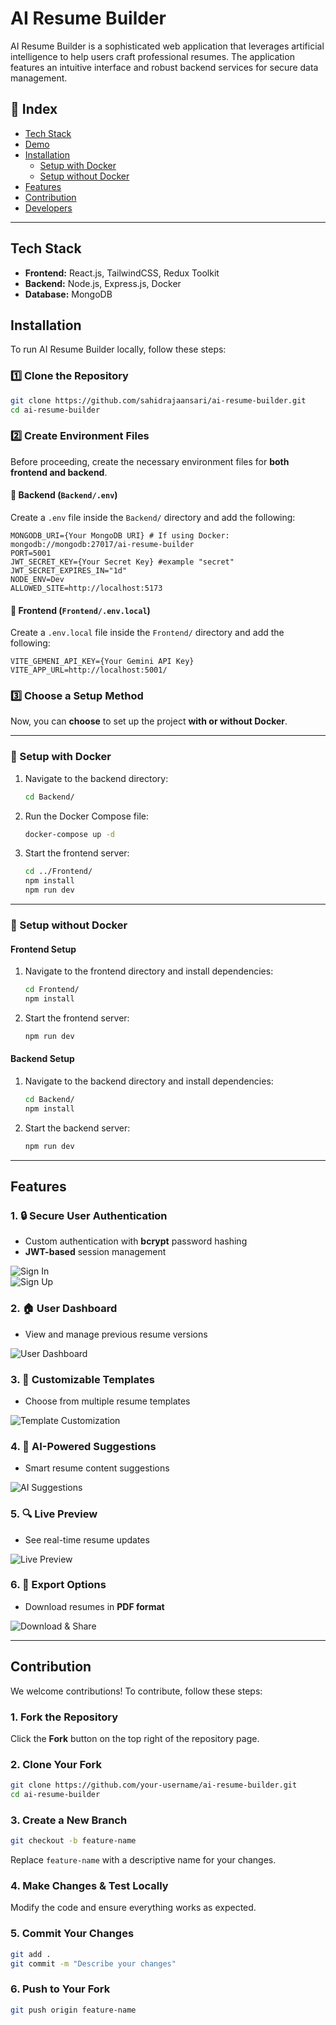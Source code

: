# AI Resume Builder

AI Resume Builder is a sophisticated web application that leverages artificial intelligence to help users craft professional resumes. The application features an intuitive interface and robust backend services for secure data management.

## 📌 Index  

- [Tech Stack](#tech-stack)  
- [Demo](#demo)  
- [Installation](#installation)  
  - [Setup with Docker](#setup-with-docker)  
  - [Setup without Docker](#setup-without-docker)  
- [Features](#features)  
- [Contribution](#contribution)  
- [Developers](#developers)  

---

## Tech Stack

- **Frontend:** React.js, TailwindCSS, Redux Toolkit  
- **Backend:** Node.js, Express.js, Docker  
- **Database:** MongoDB  

## Installation

To run AI Resume Builder locally, follow these steps:

### 1️⃣ Clone the Repository

```bash
git clone https://github.com/sahidrajaansari/ai-resume-builder.git
cd ai-resume-builder
```

### 2️⃣ Create Environment Files  

Before proceeding, create the necessary environment files for **both frontend and backend**.

#### 🔹 Backend (`Backend/.env`)  

Create a `.env` file inside the `Backend/` directory and add the following:  

```plaintext
MONGODB_URI={Your MongoDB URI} # If using Docker: mongodb://mongodb:27017/ai-resume-builder
PORT=5001
JWT_SECRET_KEY={Your Secret Key} #example "secret"
JWT_SECRET_EXPIRES_IN="1d"
NODE_ENV=Dev
ALLOWED_SITE=http://localhost:5173
```

#### 🔹 Frontend (`Frontend/.env.local`)  

Create a `.env.local` file inside the `Frontend/` directory and add the following:  

```plaintext
VITE_GEMENI_API_KEY={Your Gemini API Key}
VITE_APP_URL=http://localhost:5001/
```

### 3️⃣ Choose a Setup Method  

Now, you can **choose** to set up the project **with or without Docker**.

---

### 🚀 Setup with Docker

1. Navigate to the backend directory:
    ```bash
    cd Backend/
    ```

2. Run the Docker Compose file:
    ```bash
    docker-compose up -d
    ```

3. Start the frontend server:
    ```bash
    cd ../Frontend/
    npm install
    npm run dev
    ```

---

### 🔧 Setup without Docker

#### **Frontend Setup**

1. Navigate to the frontend directory and install dependencies:
    ```bash
    cd Frontend/
    npm install
    ```

2. Start the frontend server:
    ```bash
    npm run dev
    ```

#### **Backend Setup**

1. Navigate to the backend directory and install dependencies:
    ```bash
    cd Backend/
    npm install
    ```

2. Start the backend server:
    ```bash
    npm run dev
    ```

---

## Features

### 1. 🔒 Secure User Authentication  
- Custom authentication with **bcrypt** password hashing  
- **JWT-based** session management  

![Sign In](./Screenshot/SignIn.png)  
![Sign Up](./Screenshot/SignUp.png)  

### 2. 🏠 User Dashboard  
- View and manage previous resume versions  

![User Dashboard](./Screenshot/Dashboard.png)  

### 3. 🎨 Customizable Templates  
- Choose from multiple resume templates  

![Template Customization](./Screenshot/ThemeCust.png)  

### 4. 🤖 AI-Powered Suggestions  
- Smart resume content suggestions  

![AI Suggestions](./Screenshot/AI%20Suggestions.png)  

### 5. 🔍 Live Preview  
- See real-time resume updates  

![Live Preview](./Screenshot/Screenshot%202024-07-08%20233753.png)  

### 6. 📄 Export Options  
- Download resumes in **PDF format**  

![Download & Share](./Screenshot/downloadShare.png)  

---

## Contribution

We welcome contributions! To contribute, follow these steps:

### 1. Fork the Repository

Click the **Fork** button on the top right of the repository page.

### 2. Clone Your Fork

```bash
git clone https://github.com/your-username/ai-resume-builder.git
cd ai-resume-builder
```

### 3. Create a New Branch

```bash
git checkout -b feature-name
```

Replace `feature-name` with a descriptive name for your changes.

### 4. Make Changes & Test Locally

Modify the code and ensure everything works as expected.

### 5. Commit Your Changes

```bash
git add .
git commit -m "Describe your changes"
```

### 6. Push to Your Fork

```bash
git push origin feature-name
```

